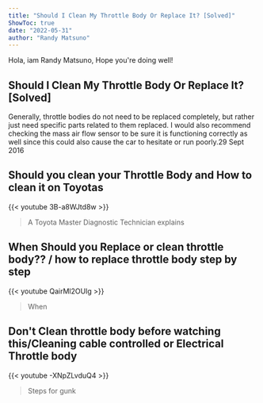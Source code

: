 ```yaml
---
title: "Should I Clean My Throttle Body Or Replace It? [Solved]"
ShowToc: true 
date: "2022-05-31"
author: "Randy Matsuno" 
---
```


Hola, iam Randy Matsuno, Hope you're doing well!
## Should I Clean My Throttle Body Or Replace It? [Solved]
Generally, throttle bodies do not need to be replaced completely, but rather just need specific parts related to them replaced. I would also recommend checking the mass air flow sensor to be sure it is functioning correctly as well since this could also cause the car to hesitate or run poorly.29 Sept 2016

## Should you clean your Throttle Body and How to clean it on Toyotas
{{< youtube 3B-a8WJtd8w >}}
>A Toyota Master Diagnostic Technician explains 

## When Should you Replace or clean throttle body?? / how to replace throttle body step by step
{{< youtube QairMl2OUIg >}}
>When 

## Don't Clean throttle body before watching this/Cleaning cable controlled or Electrical Throttle body
{{< youtube -XNpZLvduQ4 >}}
>Steps for gunk 

